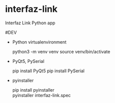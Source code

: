 # interfaz-link
Interfaz Link Python app

#DEV

- Python virtualenvironment


    python3 -m venv venv
    source venv/bin/activate
    
- PyQt5, PySerial

    
    pip install PyQt5
    pip install PySerial    

    
- pyinstaller


    pip install pyinstaller    
    pyinstaller interfaz-link.spec
    
    
   
   
